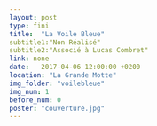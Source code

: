 ```yaml
---
layout: post
type: fini
title:  "La Voile Bleue"
subtitle1:"Non Réalisé"
subtitle2:"Associé à Lucas Combret"
link: none
date:   2017-04-06 12:00:00 +0200
location: "La Grande Motte"
img_folder: "voilebleue"
img_num: 1
before_num: 0
poster: "couverture.jpg"
---
```


